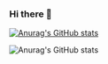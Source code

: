 ### Hi there 👋

[![Anurag's GitHub stats](https://github-readme-stats.vercel.app/api?username=noctual)](https://github.com/anuraghazra/github-readme-stats)

![Anurag's GitHub stats](https://github-readme-stats.vercel.app/api?username=noctual&count_private=true)



<!--
**noctual/noctual** is a ✨ _special_ ✨ repository because its `README.md` (this file) appears on your GitHub profile.

Here are some ideas to get you started:

- 🔭 I’m currently working on ...
- 🌱 I’m currently learning ...
- 👯 I’m looking to collaborate on ...
- 🤔 I’m looking for help with ...
- 💬 Ask me about ...
- 📫 How to reach me: ...
- 😄 Pronouns: ...
- ⚡ Fun fact: ...
-->

